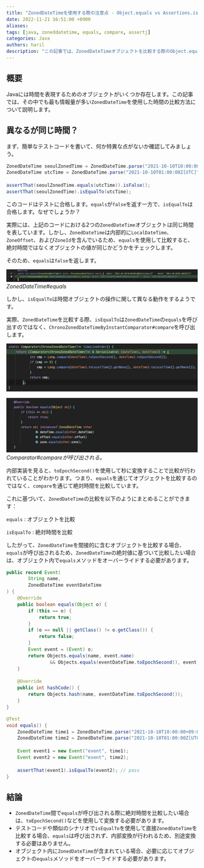 ```yaml
---
title: "ZonedDateTimeを使用する際の注意点 - Object.equals vs Assertions.isEqualTo"
date: 2022-11-21 16:51:00 +0900
aliases:
tags: [java, zoneddatetime, equals, compare, assertj]
categories: Java
authors: haril
description: "この記事では、ZonedDateTimeオブジェクトを比較する際のObject.equalsとAssertions.isEqualToの違いについて説明します。"
---
```


## 概要

Javaには時間を表現するためのオブジェクトがいくつか存在します。この記事では、その中でも最も情報量が多い`ZonedDateTime`を使用した時間の比較方法について説明します。

## 異なるが同じ時間？

まず、簡単なテストコードを書いて、何か特異な点がないか確認してみましょう。

```java
ZonedDateTime seoulZonedTime = ZonedDateTime.parse("2021-10-10T10:00:00+09:00[Asia/Seoul]");
ZonedDateTime utcTime = ZonedDateTime.parse("2021-10-10T01:00:00Z[UTC]");

assertThat(seoulZonedTime.equals(utcTime)).isFalse();
assertThat(seoulZonedTime).isEqualTo(utcTime);
```

このコードはテストに合格します。`equals`が`false`を返す一方で、`isEqualTo`は合格します。なぜでしょうか？

実際には、上記のコードにおける2つの`ZonedDateTime`オブジェクトは同じ時間を表しています。しかし、`ZonedDateTime`は内部的に`LocalDateTime`、`ZoneOffset`、および`ZoneId`を含んでいるため、`equals`を使用して比較すると、絶対時間ではなくオブジェクトの値が同じかどうかをチェックします。

そのため、`equals`は`false`を返します。

![image1](./1.webp)
_ZonedDateTime#equals_

しかし、`isEqualTo`は時間オブジェクトの操作に関して異なる動作をするようです。

実際、`ZonedDateTime`を比較する際、`isEqualTo`は`ZonedDateTime`の`equals`を呼び出すのではなく、`ChronoZonedDateTimeByInstantComparator#compare`を呼び出します。

![image2](./2.webp)

![image3](./3.webp)
_Comparator#compareが呼び出される。_

内部実装を見ると、`toEpochSecond()`を使用して秒に変換することで比較が行われていることがわかります。つまり、`equals`を通じてオブジェクトを比較するのではなく、`compare`を通じて絶対時間を比較しています。

これに基づいて、`ZonedDateTime`の比較を以下のようにまとめることができます：

`equals`
: オブジェクトを比較

`isEqualTo`
: 絶対時間を比較

したがって、`ZonedDateTime`を間接的に含むオブジェクトを比較する場合、`equals`が呼び出されるため、`ZonedDateTime`の絶対値に基づいて比較したい場合は、オブジェクト内で`equals`メソッドをオーバーライドする必要があります。

```java
public record Event(
        String name,
        ZonedDateTime eventDateTime
) {
    @Override
    public boolean equals(Object o) {
        if (this == o) {
            return true;
        }
        if (o == null || getClass() != o.getClass()) {
            return false;
        }
        Event event = (Event) o;
        return Objects.equals(name, event.name)
                && Objects.equals(eventDateTime.toEpochSecond(), event.eventDateTime.toEpochSecond());
    }

    @Override
    public int hashCode() {
        return Objects.hash(name, eventDateTime.toEpochSecond());
    }
}
```

```java
@Test
void equals() {
    ZonedDateTime time1 = ZonedDateTime.parse("2021-10-10T10:00:00+09:00[Asia/Seoul]");
    ZonedDateTime time2 = ZonedDateTime.parse("2021-10-10T01:00:00Z[UTC]");

    Event event1 = new Event("event", time1);
    Event event2 = new Event("event", time2);

    assertThat(event1).isEqualTo(event2); // pass
}
```

## 結論

- `ZonedDateTime`間で`equals`が呼び出される際に絶対時間を比較したい場合は、`toEpochSecond()`などを使用して変換する必要があります。
- テストコードや類似のシナリオで`isEqualTo`を使用して直接`ZonedDateTime`を比較する場合、`equals`は呼び出されず、内部変換が行われるため、別途変換する必要はありません。
- オブジェクト内に`ZonedDateTime`が含まれている場合、必要に応じてオブジェクトの`equals`メソッドをオーバーライドする必要があります。